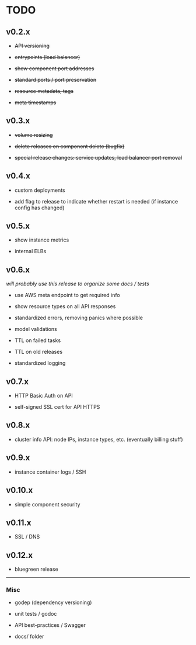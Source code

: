 # TODO

## v0.2.x

* ~~API versioning~~

* ~~entrypoints (load balancer)~~

* ~~show component port addresses~~

* ~~standard ports / port preservation~~

* ~~resource metadata, tags~~

* ~~meta timestamps~~

## v0.3.x

* ~~volume resizing~~

* ~~delete releases on component delete (bugfix)~~

* ~~special release changes: service updates, load balancer port removal~~

## v0.4.x

* custom deployments

* add flag to release to indicate whether restart is needed (if instance config has changed)

## v0.5.x

* show instance metrics

* internal ELBs

## v0.6.x

*will probably use this release to organize some docs / tests*

* use AWS meta endpoint to get required info

* show resource types on all API responses

* standardized errors, removing panics where possible

* model validations

* TTL on failed tasks

* TTL on old releases

* standardized logging

## v0.7.x

* HTTP Basic Auth on API

* self-signed SSL cert for API HTTPS

## v0.8.x

* cluster info API: node IPs, instance types, etc.  (eventually billing stuff)

## v0.9.x

* instance container logs / SSH

## v0.10.x

* simple component security

## v0.11.x

* SSL / DNS

## v0.12.x

* bluegreen release

<hr>

### Misc

* godep (dependency versioning)

* unit tests / godoc

* API best-practices / Swagger

* docs/ folder
